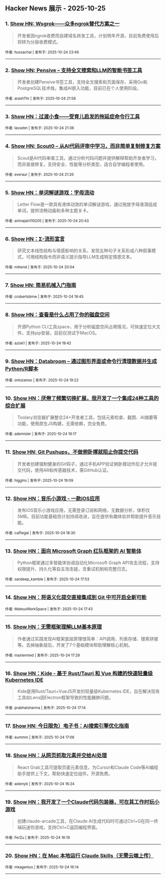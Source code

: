 ## Hacker News 展示 - 2025-10-25


### 1. [Show HN: Wsgrok——众多ngrok替代方案之一](https://news.ycombinator.com/item?id=45700220)
> 开发者因ngrok收费而自建域名转发工具，计划明年开源，目前免费使用后将转为分层收费模式。

<sub>作者: hussachai | 发布于: 2025-10-24 23:46</sub>

---

### 2. [Show HN: Pensive – 支持全文搜索和LLM的智能书签工具](https://news.ycombinator.com/item?id=45699522)
> 开发者创建Pensive书签工具，支持全文搜索和页面保存，采用Go和PostgreSQL技术栈，集成AI嵌入功能，目前已在个人使用阶段。

<sub>作者: arashThr | 发布于: 2025-10-24 21:58</sub>

---

### 3. [Show HN：过渡小食——受育儿启发的拖延症命令行工具](https://news.ycombinator.com/item?id=45699358)

<sub>作者: lassebn | 发布于: 2025-10-24 21:36</sub>

---

### 4. [Show HN: Scout0 – 从AI代码评审中学习，而非简单复制修复方案](https://news.ycombinator.com/item?id=45699272)
> Scout是AI代码审查工具，通过分析代码问题并提供解释帮助开发者学习，而非直接修复。支持安全、性能等分析类型，适合自学编程者使用。

<sub>作者: everaur | 发布于: 2025-10-24 21:26</sub>

---

### 5. [Show HN：单词解谜游戏：字母流动](https://news.ycombinator.com/item?id=45698859)
> Letter Flow是一款具有液体动效的单词解谜游戏，通过拖放字母液滴组成单词，提供流畅动画和多种主题关卡。

<sub>作者: arimajain110205 | 发布于: 2025-10-24 20:43</sub>

---

### 6. [Show HN：Σ-流形宣言](https://news.ycombinator.com/item?id=45698543)
> 研究文本线性结构与情感影响的关系，发现五种句子关系形成八种叙事模式，可用结构指令而非语义提示指导LLM生成特定情感文本。

<sub>作者: mihend | 发布于: 2025-10-24 20:04</sub>

---

### 7. [Show HN: 简易机械入门指南](https://news.ycombinator.com/item?id=45698391)

<sub>作者: crobertsbmw | 发布于: 2025-10-24 19:45</sub>

---

### 8. [Show HN：查看是什么占用了你的磁盘空间](https://news.ycombinator.com/item?id=45698363)
> 开源Python CLI工具zpace，用于分析磁盘空间占用情况，可快速定位大文件。支持pip安装，目前仅测试于MacOS。

<sub>作者: azisk1 | 发布于: 2025-10-24 19:42</sub>

---

### 9. [Show HN：Databroom – 通过图形界面或命令行清理数据并生成Python/R脚本](https://news.ycombinator.com/item?id=45698181)

<sub>作者: onlozanoo | 发布于: 2025-10-24 19:22</sub>

---

### 10. [Show HN：厌倦了频繁切换扩展，我开发了一个集成24种工具的综合扩展](https://news.ycombinator.com/item?id=45698145)
> Toolary浏览器扩展整合24+开发者工具，包括元素检查、截图、AI摘要等功能，使用原生JS构建，无需依赖，完全免费。

<sub>作者: ademisler | 发布于: 2025-10-24 19:17</sub>

---

### 11. [Show HN: Git Pushups，不做俯卧撑就阻止你提交代码](https://news.ycombinator.com/item?id=45698083)
> 开发者创建强制健身的Git钩子，通过手机APP验证俯卧撑动作后才允许提交代码，使用AR和传感器技术，需GitHub认证。

<sub>作者: higgins | 发布于: 2025-10-24 19:09</sub>

---

### 12. [Show HN：音乐小游戏 - 一款iOS应用](https://news.ycombinator.com/item?id=45697650)
> 发布iOS音乐小游戏应用，无需登录订阅和网络，无数据分析，体积仅5MB。目前功能基础但计划持续改进，旨在提供有趣体验并帮助提升音乐技能。

<sub>作者: calflegal | 发布于: 2025-10-24 18:30</sub>

---

### 13. [Show HN：面向 Microsoft Graph 红队框架的 AI 智能体](https://news.ycombinator.com/item?id=45697240)
> Python框架通过多智能体协调自动化Microsoft Graph API攻击流程，支持权限提升、持久化等自主攻击链，含重试机制和完整日志。

<sub>作者: sandeep_kamble | 发布于: 2025-10-24 17:53</sub>

---

### 14. [Show HN：将语义化提交直接集成到 Git 中可开启全新可能](https://news.ycombinator.com/item?id=45697139)

<sub>作者: MateusWorkSpace | 发布于: 2025-10-24 17:43</sub>

---

### 15. [Show HN：无需框架理解LLM基本原理](https://news.ycombinator.com/item?id=45696980)
> 作者通过实践发现AI框架底层原理很简单：API调用、列表存储、搜索拼接等。去掉抽象层后，开发了7个基础模块帮助理解核心机制。

<sub>作者: maxtermed | 发布于: 2025-10-24 17:29</sub>

---

### 16. [Show HN：Kide - 基于 Rust/Tauri 和 Vue 构建的快速轻量级 Kubernetes IDE](https://news.ycombinator.com/item?id=45696788)
> Kide是用Rust/Tauri+VueJS开发的轻量级Kubernetes IDE，旨在解决现有工具如Lens因Electron框架导致的性能臃肿问题。

<sub>作者: prabhatsharma | 发布于: 2025-10-24 17:14</sub>

---

### 17. [Show HN: 今日限免）电子书：AI搜索引擎优化指南](https://news.ycombinator.com/item?id=45696679)

<sub>作者: eummm | 发布于: 2025-10-24 17:06</sub>

---

### 18. [Show HN：从网页抓取元素并交给AI处理](https://news.ycombinator.com/item?id=45696195)
> React Grab工具可提取页面元素信息，为Cursor和Claude Code等AI编程助手提供上下文，帮助快速定位组件。开源免费。

<sub>作者: aidenyb | 发布于: 2025-10-24 16:24</sub>

---

### 19. [Show HN：我开发了一个Claude代码包装器，可在其工作时玩小游戏](https://news.ycombinator.com/item?id=45696153)
> 创建claude-arcade工具，在Claude AI生成代码时可通过Ctrl+G在同一终端玩迷你游戏，支持Ctrl+C返回编程界面。

<sub>作者: FerZu | 发布于: 2025-10-24 16:19</sub>

---

### 20. [Show HN：在 Mac 本地运行 Claude Skills（无需云端上传）](https://news.ycombinator.com/item?id=45696100)

<sub>作者: mkagenius | 发布于: 2025-10-24 16:14</sub>

---
